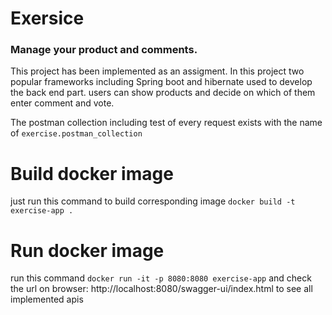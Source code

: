 # Exersice

<h3>Manage your product and comments.</h3>

This project has been implemented as an assigment. In this project two popular frameworks including Spring boot and
hibernate used to develop the back end part.
users can show products and decide on which of them enter comment and vote.

The postman collection including test of every request exists with the name of `exercise.postman_collection`

# Build docker image

just run this command to build corresponding image `docker build -t exercise-app .`

# Run docker image

run this command `docker run -it -p 8080:8080 exercise-app` and check the url on
browser: http://localhost:8080/swagger-ui/index.html to see all implemented apis


